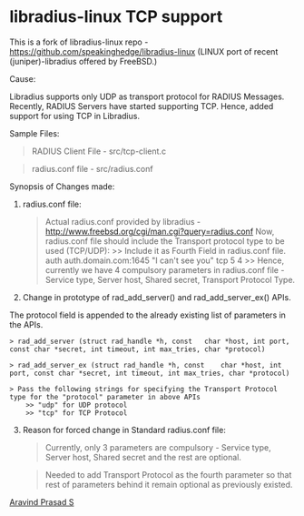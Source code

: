 libradius-linux TCP support
===========================

This is a fork of libradius-linux repo - https://github.com/speakinghedge/libradius-linux (LINUX port of recent (juniper)-libradius offered by FreeBSD.) 

Cause:

Libradius supports only UDP as transport protocol for RADIUS Messages. Recently, RADIUS Servers have started supporting TCP. Hence, added support for using TCP in Libradius. 

Sample Files:

> RADIUS Client File - src/tcp-client.c

> radius.conf file - src/radius.conf 

Synopsis of Changes made:

1) radius.conf file:

	> Actual radius.conf provided by libradius - http://www.freebsd.org/cgi/man.cgi?query=radius.conf 
	> Now, radius.conf file should include the Transport protocol type to be used (TCP/UDP):
		>> Include it as Fourth Field in radius.conf file. 
			auth  auth.domain.com:1645	 "I can't see you" tcp 5 4 
		>> Hence, currently we have 4 compulsory parameters in radius.conf file - Service type, Server host, Shared secret, Transport Protocol Type.
	
2) Change in prototype of rad_add_server() and rad_add_server_ex() APIs. 

The protocol field is appended to the already existing list of parameters in the APIs. 

	> rad_add_server (struct rad_handle *h, const	char *host, int	port, const char *secret, int timeout, int max_tries, char *protocol)
	
	> rad_add_server_ex (struct rad_handle *h, const	char *host, int	port, const char *secret, int timeout, int max_tries, char *protocol)
	
	> Pass the following strings for specifying the Transport Protocol type for the "protocol" parameter in above APIs 
		>> "udp" for UDP protocol
		>> "tcp" for TCP Protocol

3) Reason for forced change in Standard radius.conf file: 

	> Currently, only 3 parameters are compulsory - Service type, Server host, Shared secret and the rest are optional. 
	
	> Needed to add Transport Protocol as the fourth parameter so that rest of parameters behind it remain optional as previously existed. 


<script type="text/javascript" src="https://platform.linkedin.com/badges/js/profile.js" async defer></script>

<div class="LI-profile-badge"  data-version="v1" data-size="medium" data-locale="en_US" data-type="horizontal" data-theme="dark" data-vanity="aravindprasads"><a class="LI-simple-link" href='https://in.linkedin.com/in/aravindprasads?trk=profile-badge'>Aravind Prasad S</a></div>
